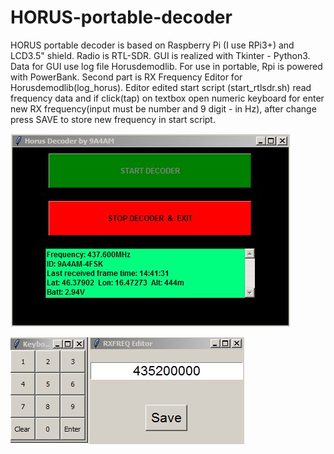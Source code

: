 # HORUS-portable-decoder
HORUS portable decoder is based on Raspberry Pi (I use RPi3+) and LCD3.5" shield. Radio is RTL-SDR.  GUI is realized with Tkinter - Python3. Data for GUI use log file Horusdemodlib. For use in portable, Rpi is powered with PowerBank. Second part is RX Frequency Editor for Horusdemodlib(log_horus). Editor edited start script (start_rtlsdr.sh) read frequency data and if click(tap) on textbox open numeric keyboard for enter new RX frequency(input must be number and 9 digit - in Hz), after change press SAVE to store new frequency in start script. 

![alt tag](Capture1.JPG)








![alt tag](Capture.JPG)
